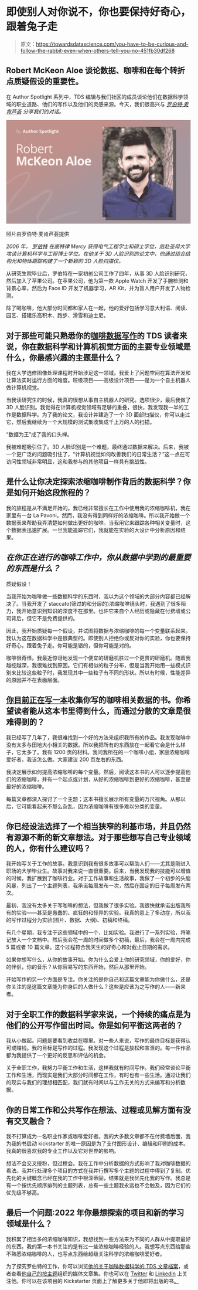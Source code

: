 # 即使别人对你说不，你也要保持好奇心，跟着兔子走

> 原文：<https://towardsdatascience.com/you-have-to-be-curious-and-follow-the-rabbit-even-when-others-tell-you-no-451fb30df268>

## Robert McKeon Aloe 谈论数据、咖啡和在每个转折点质疑假设的重要性。

在 Author Spotlight 系列中，TDS 编辑与我们社区的成员谈论他们在数据科学领域的职业道路、他们的写作以及他们的灵感来源。今天，我们很高兴与 [*罗伯特·麦肯芦荟*](https://medium.com/u/ae592466d35f?source=post_page-----451fb30df268--------------------------------) *分享我们的对话。*

![](img/39934bac47d2b20498c7729ddcdbeb63.png)

照片由罗伯特·麦肯芦荟提供

*2006 年，* [*罗伯特*](https://rmckeon.medium.com/) *在底特律 Mercy 获得电气工程学士和硕士学位，后赴圣母大学攻读计算机科学与工程博士学位。在他关于 3D 人脸识别的论文中，他通过结合结构光和物体跟踪构建了一个新颖的 3D 人脸扫描仪。*

从研究生院毕业后，罗伯特在一家初创公司工作了四年，从事 3D 人脸识别研究，然后加入了苹果公司。在苹果公司，他为第一款 Apple Watch 开发了手腕检测和背景心率，然后为 Face ID 开发了机器学习，AR Kit，并为盲人用户开发了人物检测。

除了喝咖啡，他大部分时间都和家人在一起，他的爱好包括学习意大利语、阅读、园艺、搭建乐高积木、跑步、滑雪和迪士尼。

## 对于那些可能只熟悉你的[咖啡数据写作](https://towardsdatascience.com/tagged/coffee-data-science)的 TDS 读者来说，你在数据科学和计算机视觉方面的主要专业领域是什么，你最感兴趣的主题是什么？

我在大学选修图像处理课程时开始涉足这一领域。我爱上了问题空间在算法开发和让算法实时运行方面的难度。班级项目——高级设计项目——是为一个自主机器人做计算机视觉。

当我读研究生的时候，我真的很想从事自主机器人的研究。选项很少，最后我做了 3D 人脸识别。我觉得在计算机视觉领域有足够的重叠，很快，我发现我一半的工作是数据科学。为了我的论文，我设计并建造了一个 3D 面部扫描仪，你可以走过它，然后我继续为一个大规模的测试集收集成千上万的人的扫描。

“数据为王”成了我的口头禅。

我被难题吸引住了。3D 人脸识别是一个难题，最终通过数据来解决。后来，我被一个更广泛的问题吸引住了，“计算机视觉如何改善我们的日常生活？”这一点在可访问性领域非常明显，这和我参与的其他项目一样具有挑战性。

## 是什么让你决定探索浓缩咖啡制作背后的数据科学？你是如何开始这段旅程的？

我的旅程是从不满足开始的。我已经非常擅长在工作中使用我的浓缩咖啡机，我在家里有一台 La Pavoni。然而，我没有得到同样好的浓缩咖啡。所以我开始做一个数据表来帮助我弄清楚如何做出更好的咖啡。当我用它来跟踪各种相关变量时，这个数据表迅速扩展。一旦我能追踪它们，我就能在实验的大设计中分析原因和结果。

## *在你正在进行的咖啡工作中，你从数据中学到的最重要的东西是什么？*

质疑假设！

当我开始为咖啡做一些数据科学的东西时，我以为这个领域的大部分内容都已经解决了。当我开发了 staccato(筛过的和分层的)浓缩咖啡镜头时，我遇到了很多阻力，我开始意识到知识的深度不在那里。也许它来自个人经历或隐藏在付费墙或公司背后，但它不是免费提供的。

因此，我开始质疑每一个假设，并试图将数据与浓缩咖啡的每一个变量联系起来。我认为这在数据科学中是很典型的。即使别人拒绝你或反对你的实验，你也要保持好奇心，跟着兔子走。你可能是错的，但你可能是对的。

咖啡很奇怪。我最近惊讶地发现一个便宜的研磨机胜过一个更贵的研磨机。随着我越挖越深，我很难找到原因。它们有相似的粒子分布，但是当我开始用一些模式识别来比较这些粒子时，我发现其中一些粒子有不同的形状。所以有时候，性能差异的原因并不在表面层面。

## [你目前正在写一本](https://www.kickstarter.com/projects/espressofun/engineering-better-espresso-data-driven-coffee)收集你写的咖啡相关数据的书。你希望读者能从这本书里得到什么，而通过分散的文章是很难得到的？

我已经写了几年了，我很难找到一个好的方法来组织我所有的作品。我发现咖啡中没有太多与田地大小相关的数据。所以我把所有的东西放在一起看它会是什么样子，它太多了。我有 1200 页的材料。我问我所在的一个咖啡小组，家庭浓缩咖啡爱好者，我该怎么做。大家建议 200 页左右的东西。

我决定展示如何提高浓缩咖啡的每个变量。然后，阅读这本书的人可以逐步提高他们的浓缩咖啡，并有一个起点或计划，从好的浓缩咖啡到更好的浓缩咖啡，甚至是最好的浓缩咖啡。

每篇文章都深入探讨了一个主题；这本书擅长展示所有变量的万尺视角。从那以后，它可能看起来不那么杂乱，因为浓缩咖啡有很多难以分类的变量。

## 你已经设法选择了一个相当狭窄的利基市场，并且仍然有源源不断的新文章想法。对于那些想写自己专业领域的人，你有什么建议吗？

我开始写关于工作的故事。我意识到我有很多故事可以帮助人们——尤其是刚进入职场的大学毕业生。故事对我来说一直很重要。后来，当我发现我的技能可以增值的时候，我扩展到了咖啡行业。对于工作故事和生活故事，我做了一个初步的头脑风暴，列出了一个主题列表，我承诺每周发布一次，然后在固定的日子每周发布两次。

最初，我没有太多关于写咖啡的想法，但我做了很多实验。我很快就承诺出版我所有的实验——甚至是愚蠢的、疯狂的和怪异的实验。我真的患上了多动症，所以我的写作过程分为实验(图片、数据、大纲)、初稿和终稿。

有几个星期，我专注于这些领域中的一个，比如实验。我进行了一系列实验，将笔记放入一个文档中。然后我会花一周的时间做多个初稿，最后，我会在一周内完成 5 篇或者 10 篇文章。这个过程符合我天生的好奇心和对截止日期的需求。

如果你想写什么，从你的故事开始。你为什么会爱上你的研究领域，你的爱好，你的伴侣，你的音乐？从你容易写的东西开始，然后从那里开始。

开始写作的另一个方面是专注。你关注的是你自己和这篇文章能为你做什么，还是你关注的是这篇文章能为你身后的人做什么？这些是应该为之写作的人——新来者。

## 对于全职工作的数据科学家来说，一个持续的痛点是为他们的公开写作留出时间。你是如何平衡这两者的？

我从小做起。问题是要看到收益在哪里。对一些人来说，写作的最终目标是获得认可或赚钱。我的目标是写作的过程。我发现这个过程是放松和宣泄的。每一件作品都为我提供了一个更好的反思和评估的机会。

关于全职工作，我努力平衡工作和生活，这样我就有时间写作。我们经常谈论平衡工作和生活，而现实是我们大部分时间都在工作，有时也有一些生活。通过让我们的现实与我们的理想相匹配，我们就有时间以与工作无关的方式来编写和分析数据。

## 你的日常工作和公共写作在想法、过程或见解方面有没有交叉融合？

我不打算成为一名职业作家或咖啡爱好者。我的大多数文章都不在付费墙后面，我为我的书启动 kickstarter 的唯一原因是为了支付图形设计、编辑和印刷的成本。我真的很喜欢我的专业工作以及它对世界的影响。

想法不会交叉授粉，但过程会。我在工作中分析数据的方式影响了我对咖啡数据的看法。我并行处理多个项目的方式在我并行撰写多个主题的过程中得到了复制。优先化的关键概念已经在我的工作中根深蒂固，结果就是我优先化我的写作。我总是有一个按优先顺序排列的主题列表，总有一些主题我永远也不会触及，因为它们的优先级不够高。

## 最后一个问题:2022 年你最想探索的项目和新的学习领域是什么？

我积累了相当多的浓缩咖啡知识，我想找到一些方法来为不同的人群从中提取最好的东西。我的第一本书关注的是有过一些浓缩咖啡经验的人。我想写点东西给那些不熟悉浓缩咖啡的人，也写点东西给超级关注科学的浓缩咖啡爱好者。

为了探究罗伯特的工作，你可以浏览[他的关于咖啡数据科学的 TDS 文章档案](https://towardsdatascience.com/tagged/coffee-data-science)，或者查看[他自己的按主题](https://rmckeon.medium.com/story-collection-splash-page-e15025710347)组织的媒体文章集。你也可以在 [Twitter](https://twitter.com/EspressoFun) 和 [LinkedIn](https://www.linkedin.com/in/dr-robert-mckeon-aloe-01581595) 上关注他。你可以在该项目的 Kickstarter 页面上了解更多关于他即将出版的书[。](https://www.kickstarter.com/projects/espressofun/engineering-better-espresso-data-driven-coffee)